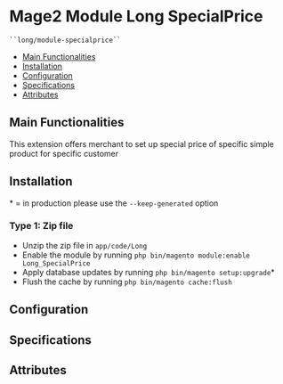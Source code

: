 # Mage2 Module Long SpecialPrice

    ``long/module-specialprice``

 - [Main Functionalities](#markdown-header-main-functionalities)
 - [Installation](#markdown-header-installation)
 - [Configuration](#markdown-header-configuration)
 - [Specifications](#markdown-header-specifications)
 - [Attributes](#markdown-header-attributes)


## Main Functionalities
This extension offers merchant to set up special price of specific simple product for specific customer

## Installation
\* = in production please use the `--keep-generated` option

### Type 1: Zip file

 - Unzip the zip file in `app/code/Long`
 - Enable the module by running `php bin/magento module:enable Long_SpecialPrice`
 - Apply database updates by running `php bin/magento setup:upgrade`\*
 - Flush the cache by running `php bin/magento cache:flush`

## Configuration




## Specifications




## Attributes



